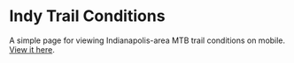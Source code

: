 # Indy Trail Conditions

A simple page for viewing Indianapolis-area MTB trail conditions on mobile. [View it here](https://rmarganti.github.io/indy-trail-conditions/).
